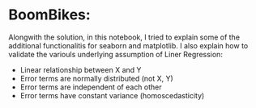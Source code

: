 # BoomBikes: 

Alongwith the solution, in this notebook, I tried to explain some of the additional functionalitis for seaborn and matplotlib.
I also explain how to validate the variouls underlying assumption of Liner Regression:
- Linear relationship between X and Y
- Error terms are normally distributed (not X, Y)
- Error terms are independent of each other
- Error terms have constant variance (homoscedasticity)
